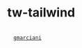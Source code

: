 # tw-tailwind

<pre>
 <code>
  <a href="https://github.com/PawelPyc154/tw-tailwind/blob/main/apps/example/pages/index.tsx">gmarciani</a>
 </code>
</pre>

